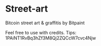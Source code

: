 # Street-art
Bitcoin street art &amp; graffitis by Bitpaint

Feel free to use with credits.
Tips: 1PAiNT1RvBq3hZf3M8Qj2ZQCcW7cvc4Njw

